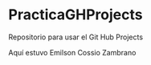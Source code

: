 # PracticaGHProjects
Repositorio para usar el Git Hub Projects

Aquí estuvo Emilson Cossio Zambrano
